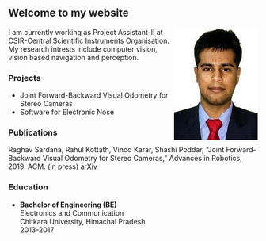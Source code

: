 ## Welcome to my website
<img align="right" src="imgs/raghav.jpeg">

I am currently working as Project Assistant-II at CSIR-Central Scientific Instruments Organisation. My research intrests include computer vision, vision based navigation and perception.

### Projects

* Joint Forward-Backward Visual Odometry for Stereo Cameras
* Software for Electronic Nose

### Publications

Raghav Sardana, Rahul Kottath, Vinod Karar, Shashi Poddar, "Joint Forward-Backward Visual Odometry for Stereo Cameras," Advances in Robotics, 2019. ACM. (in press)
[arXiv](https://arxiv.org/abs/1912.10293)

### Education

* __Bachelor of Engineering (BE)__<br/>
Electronics and Communication<br/>
Chitkara University, Himachal Pradesh<br/>
2013-2017
